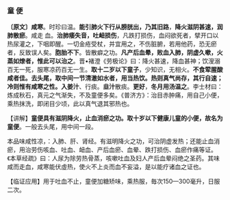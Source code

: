 ### 童 便

**〔原文〕咸寒**。时珍曰温。**能引肺火下行从膀胱出，乃其旧路**，**降火滋阴甚速，润肺散瘀**。咸走
血。**治肺痿失音，吐衄损伤**，凡跌打损伤，血闷欲死者，擘开口以热尿灌之，下咽即醒。一切金疮受杖，并宜用之，不伤脏腑，若用他药，恐无瘀者，反致误人矣。**胞胎不下**。皆散癖之功。**凡产后血晕，败血入肺，阴虚久嗽，火蒸如燎者，惟此可以治之**。晋•褚澄《劳极论》曰：降火甚速，降血甚神；饮溲溺百无一死，服寒凉药百无一生。**取十二岁以下童子**，少知识，无相火。**不食荤腥酸咸者佳。去头尾，取中间一节清澈如水者，用当热饮。热则真气尚存，其行自速；冷则惟有咸寒之性。入姜汁**、行痰。**韭汁**散痰。**更好**，**冬月用汤温之**。李士材曰：炼成秋石，真元之气渐失，不及童便多矣。《普济方》：治目赤肿痛，用自己小便，乘热抹洗，即闭目少顷，此以真气退其邪热也。

【讲解】**童便具有滋阴降火，止血消瘀之功。取十岁以下健康儿童的小便，故名为童便**。一般去头尾，用中间一段。

本品味咸性凉，：入肺、肝、肾经。有滋明降火之功，可治阴虚发热；还能止血消瘀，用治劳伤咳血、吐血、衄血、产后血瘀、血晕、跌打损伤、血瘀作痛等证。《本草经疏》曰：人尿为除劳热骨蒸，咳嗽吐血及妇人产后血晕闷绝之圣药。其味咸而走血，咸寒能伏虛热，使火不上炎而血不妄溢，是以能疗诸血之证也。

【临证应用】用于吐血不止，童便加糖矫味，乘热服，毎次150—300毫升，日服二次。

